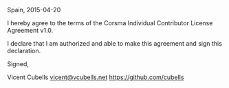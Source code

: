 Spain, 2015-04-20

I hereby agree to the terms of the Corsma Individual Contributor License
Agreement v1.0.

I declare that I am authorized and able to make this agreement and sign this
declaration.

Signed,

Vicent Cubells vicent@vcubells.net https://github.com/cubells
